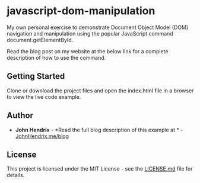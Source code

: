 # javascript-dom-manipulation
My own personal exercise to demonstrate Document Object Model (DOM) navigation and manipulation using the popular JavaScript command document.getElementById. 

Read the blog post on my website at the below link for a complete description of how to use the command.

## Getting Started

Clone or download the project files and open the index.html file in a browser to view the live code example.

## Author

* **John Hendrix** - *Read the full blog description of this example at * - [JohnHendrix.me/blog](https://www.johnhendrix.me/javascript-and-the-dom/)


## License

This project is licensed under the MIT License - see the [LICENSE.md](LICENSE.md) file for details.

